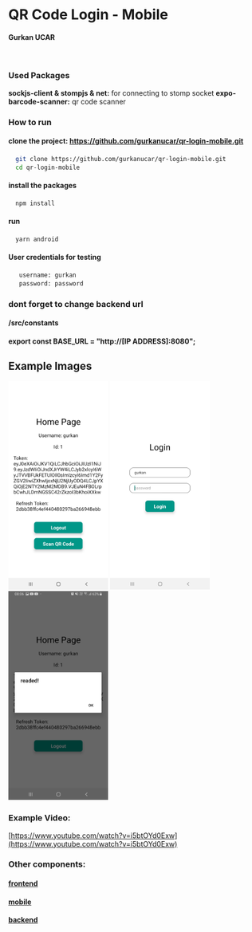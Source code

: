 # QR Code Login - Mobile

#### Gurkan UCAR

&nbsp;

### Used Packages

**sockjs-client & stompjs & net:** for connecting to stomp socket
**expo-barcode-scanner:** qr code scanner

### How to run

#### clone the project: https://github.com/gurkanucar/qr-login-mobile.git

```bash
  git clone https://github.com/gurkanucar/qr-login-mobile.git
  cd qr-login-mobile
```

#### install the packages

```bash
  npm install
```

#### run

```bash
  yarn android
```

#### User credentials for testing

```bash
   username: gurkan
   password: password
```

 ### dont forget to change backend url
 #### /src/constants
 #### export const BASE_URL = "http://[IP ADDRESS]:8080";
 

## Example Images

<img src="./images/ex1.jpeg" width="200">
<img src="./images/ex2.jpeg" width="200">
<img src="./images/ex3.jpeg" width="200">


### Example Video:

[https://www.youtube.com/watch?v=i5btOYd0Exw](https://www.youtube.com/watch?v=i5btOYd0Exw)

### Other components:

#### [frontend](https://github.com/gurkanucar/qr-login-fe)
#### [mobile](https://github.com/gurkanucar/qr-login-mobile)
#### [backend](https://github.com/gurkanucar/jwt-project)


